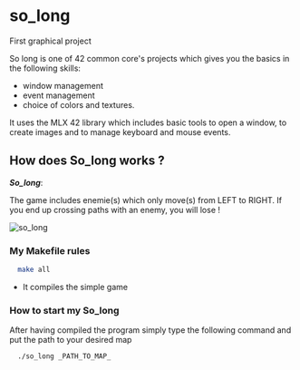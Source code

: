 # so_long
First graphical project

So long is one of 42 common core's projects which gives you the basics in the following skills:
- window management
- event management
- choice of colors and textures.

It uses the MLX 42 library which includes basic tools to open a window, to create images and to manage keyboard and mouse events.

## How does So_long works ?

***So_long***:

The game includes enemie(s) which only move(s) from LEFT to RIGHT. If you end up crossing paths with an enemy, you will lose !

![so_long](https://github.com/hanmpark/so_long/blob/master/github_so_long.gif)

### My Makefile rules

```bash
  make all
```
- It compiles the simple game

### How to start my So_long
After having compiled the program simply type the following command and put the path to your desired map
```bash
  ./so_long _PATH_TO_MAP_
```
